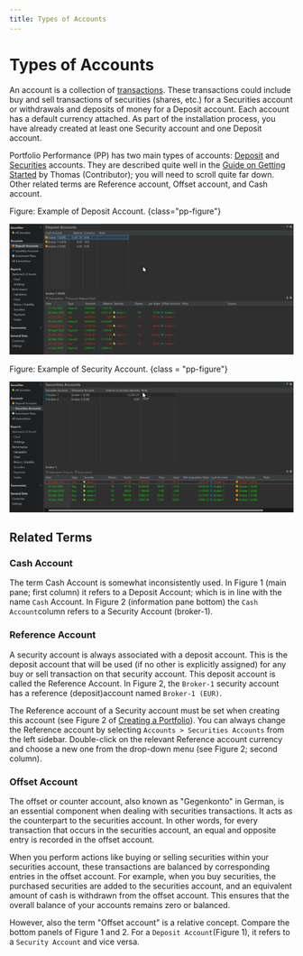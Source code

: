 ```yaml
---
title: Types of Accounts
---
```

# Types of Accounts
An account is a collection of [transactions](../../../concepts/transaction.md). These transactions could include buy and sell transactions of securities (shares, etc.) for a Securities account or withdrawals and deposits of money for a Deposit account. Each account has a default currency attached. As part of the installation process, you have already created at least one Security account and one Deposit account.

Portfolio Performance (PP) has two main types of accounts: [Deposit](./deposit-account.md) and [Securities](./security-account.md) accounts. They are described quite well in the [Guide on Getting Started](https://forum.portfolio-performance.info/t/guide-on-getting-started/5390) by Thomas (Contributor); you will need to scroll quite far down. Other related terms are Reference account, Offset account, and Cash account.

Figure: Example of Deposit Account. {class="pp-figure"}

![](images/sb-accounts-deposit-accounts.png)

Figure: Example of Security Account. {class = "pp-figure"}

![](images/sb-accounts-securities-accounts-transactions.png)

## Related Terms

### Cash Account

The term Cash Account is somewhat inconsistently used. In Figure 1 (main pane; first column) it refers to a Deposit Account; which is in line with the name `Cash` Account. In Figure 2 (information pane bottom) the `Cash Account`column refers to a Security Account (broker-1). 

### Reference Account

A security account is always associated with a deposit account. This is the deposit account that will be used (if no other is explicitly assigned) for any buy or sell transaction on that security account. This deposit account is called the Reference Account. In Figure 2, the `Broker-1` security account has a reference (deposit)account named `Broker-1 (EUR)`.

The Reference account of a Security account must be set when creating this account (see Figure 2 of [Creating a Portfolio](../../../getting-started/create-portfolio.md)). You can always change the Reference account by selecting `Accounts > Securities Accounts` from the left sidebar. Double-click on the relevant Reference account currency and choose a new one from the drop-down menu (see Figure 2; second column).

### Offset Account

The offset or counter account, also known as "Gegenkonto" in German, is an essential component when dealing with securities transactions. It acts as the counterpart to the securities account. In other words, for every transaction that occurs in the securities account, an equal and opposite entry is recorded in the offset account.

When you perform actions like buying or selling securities within your securities account, these transactions are balanced by corresponding entries in the offset account. For example, when you buy securities, the purchased securities are added to the securities account, and an equivalent amount of cash is withdrawn from the offset account. This ensures that the overall balance of your accounts remains zero or balanced.

However, also the term "Offset account" is a relative concept. Compare the bottom panels of Figure 1 and 2. For a `Deposit Account`(Figure 1), it refers to a `Security Account` and vice versa.